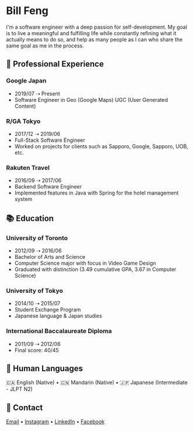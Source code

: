 # Bill Feng

I'm a software engineer with a deep passion for self-development. My goal is to
live a meaningful and fulfilling life while constantly refining what it actually
means to do so, and help as many people as I can who share the same goal as me
in the process.

## 💼 Professional Experience

### Google Japan

- 2019/07 ⇢ Present
- Software Engineer in Geo (Google Maps) UGC (User Generated Content)

### R/GA Tokyo

- 2017/12 ⇢ 2019/06
- Full-Stack Software Engineer
- Worked on projects for clients such as Sapporo, Google, Sapporo, UOB, etc.

### Rakuten Travel

- 2016/09 ⇢ 2017/06
- Backend Software Engineer
- Implemented features in Java with Spring for the hotel management system

## 📚 Education

### University of Toronto

- 2012/09 ⇢ 2016/06
- Bachelor of Arts and Science
- Computer Science major with focus in Video Game Design
- Graduated with distinction (3.49 cumulative GPA, 3.67 in Computer Science)

### University of Tokyo

- 2014/10 ⇢ 2015/07
- Student Exchange Program
- Japanese language & Japan studies

### International Baccalaureate Diploma

- 2011/09 ⇢ 2012/06
- Final score: 40/45

## 💬 Human Languages

🇨🇦 English (Native) • 🇨🇳 Mandarin (Native) • 🇯🇵 Japanese (Intermediate - JLPT N2)

## 📲 Contact

[Email](mailto:hi@billf.co) • [Instagram](https://www.instagram.com/bill.feng) • [LinkedIn](https://www.linkedin.com/in/fengbill) • [Facebook](https://www.facebook.com/mr.billfeng)
